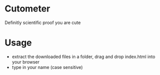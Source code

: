 # Cutometer
Definitly scientific proof you are cute

# Usage
+ extract the downloaded files in a folder, drag and drop index.html into your browser
+ type in your name (case sensitive)
